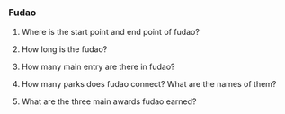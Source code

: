 ### Fudao

1. Where is the start point and end point of fudao?

2. How long is the fudao?

3. How many main entry are there in fudao?

4. How many parks does fudao connect? What are the names of them?

5. What are the three main awards fudao earned?
